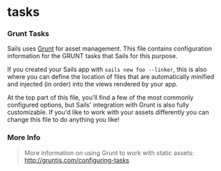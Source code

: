 # tasks
### Grunt Tasks

Sails uses [Grunt](http://gruntjs.com) for asset management. This file contains configuration information for the GRUNT tasks that Sails for this purpose.

If you created your Sails app with `sails new foo --linker`, this is also where you can define the location of files that are automatically minified and injected (in order) into the views rendered by your app.

At the top part of this file, you'll find a few of the most commonly configured options, but Sails' integration with Grunt is also fully customizable.  If you'd like to work with your assets differently  you can change this file to do anything you like!

### More Info
> More information on using Grunt to work with static assets: http://gruntjs.com/configuring-tasks



<docmeta name="displayName" value="tasks">

